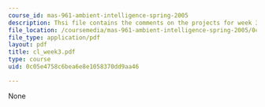 ```yaml
---
course_id: mas-961-ambient-intelligence-spring-2005
description: Thsi file contains the comments on the projects for week 3 by the student.
file_location: /coursemedia/mas-961-ambient-intelligence-spring-2005/0c05e4758c6bea6e8e1058370dd9aa46_cl_week3.pdf
file_type: application/pdf
layout: pdf
title: cl_week3.pdf
type: course
uid: 0c05e4758c6bea6e8e1058370dd9aa46

---
```

None